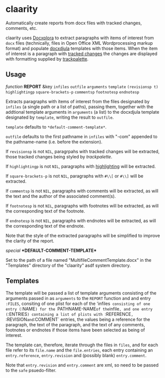 # claarity
Automatically create reports from docx files with tracked changes, comments, etc.

claarity uses [Docxplora](https://github.com/splittist/docxplora) to extract paragraphs with items of interest
from `docx` files (technically, files in Open Office XML Wordprocessing markup format)
and populate [docxdjula](https://github.com/splittist/docxdjula) templates with those items.
When the item of interest is a paragraph with [tracked changes](https://support.microsoft.com/en-us/office/track-changes-in-word-197ba630-0f5f-4a8e-9a77-3712475e806a)
the changes are displayed with formatting supplied by [trackpalette](https://github.com/splittist/trackpalette).

## Usage

*function* **REPORT** &key `infiles` `outfile` `arguments` `template`  `(revisionsp t)` `highlightingp` `square-brackets-p` `commentsp` `footnotesp` `endnotesp`

Extracts paragraphs with items of interest
from the files designated by `infiles` (a single path or a list of paths),
passing them, together with the addtional template
arguments in `arguments` (a list) to the docxdjula template designated by `template`,
writing the result to `outfile`.

`template` defaults to `*default-comment-template*`.

`outfile` defaults to the first pathname in `infiles` with "-com" appended to the pathname-name
(i.e. before the extension).

If `revisionsp` is not `NIL`, paragrpahs with tracked changes will be extracted, those tracked changes being styled by *trackpalette*.

If `highlightingp` is not `NIL`, paragraphs with [highlighting](https://support.microsoft.com/en-us/office/apply-or-remove-highlighting-1747d808-6db7-4d49-86ac-1f0c3cc87e2e) will be extracted.

If `square-brackets-p` is not `NIL`, paragraphs with `#\\[` or `#\\]` will be extracted.

If `commentsp` is not `NIL`, paragraphs with comments will be extracted, as will the text and the author of the associated comment(s).

If `footnotesp` is not `NIL`, paragraphs with footnotes will be extracted, as will the corresponding text of the footnote.

If `endnotesp` is not `NIL`, paragraphs with endnotes will be extracted, as will the corresponding text of the endnote.

Note that the style of the extracted paragraphs will be simplified to improve the clarity of the report.

*special* **\*DEFAULT-COMMENT-TEMPLATE\***

Set to the path of a file named "MultifileCommentTemplate.docx" in the "Templates" directory of the "claarity" asdf system directory.

## Templates

The template will be passed a list of template arguments consisting of the arguments passed in as `arguments` to the `REPORT` function and and entry `:FILES`, consiting of one plist for each of the 'infiles` consisting of one entry (`:NAME`) for the `PATHNAME-NAME` of the `infile`, and one entry (`:ENTRIES`) containing a list of plists with `:REFERENCE`, `:REVISION` and `:COMMENT` entries, the values being a reference for the paragraph, the text of the paragraph, and the text of any comments, footnotes or endnotes if those items have been selected as being of interest.

The template can, therefore, iterate through the files in `files`, and for each file refer to its `file.name` and the `file.entries`, each entry containing an `entry.reference`, `entry.revision` and (possibly blank) `entry.comment`.

Note that `entry.revision` and `entry.comment` are xml, so need to be passed to the `safe` psuedo-filter.
